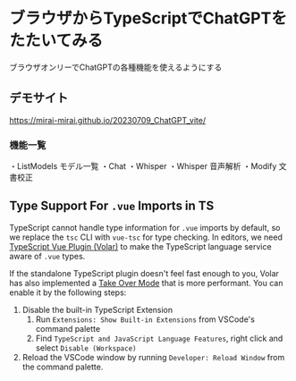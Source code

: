 # ブラウザからTypeScriptでChatGPTをたたいてみる

ブラウザオンリーでChatGPTの各種機能を使えるようにする


## デモサイト

https://mirai-mirai.github.io/20230709_ChatGPT_vite/

### 機能一覧
・ListModels モデル一覧
・Chat
・Whisper 
・Whisper 音声解析
・Modify 文書校正


## Type Support For `.vue` Imports in TS

TypeScript cannot handle type information for `.vue` imports by default, so we replace the `tsc` CLI with `vue-tsc` for type checking. In editors, we need [TypeScript Vue Plugin (Volar)](https://marketplace.visualstudio.com/items?itemName=Vue.vscode-typescript-vue-plugin) to make the TypeScript language service aware of `.vue` types.

If the standalone TypeScript plugin doesn't feel fast enough to you, Volar has also implemented a [Take Over Mode](https://github.com/johnsoncodehk/volar/discussions/471#discussioncomment-1361669) that is more performant. You can enable it by the following steps:

1. Disable the built-in TypeScript Extension
   1. Run `Extensions: Show Built-in Extensions` from VSCode's command palette
   2. Find `TypeScript and JavaScript Language Features`, right click and select `Disable (Workspace)`
2. Reload the VSCode window by running `Developer: Reload Window` from the command palette.
